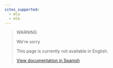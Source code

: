 ```yaml
---
sites_supported:
  - mla
  - mlb
---
```


> WARNING
>
> We're sorry
>
> This page is currently not available in English.
>
>[View documentation in Spanish](https://www.mercadopago.com.ar/developers/es/guides/manage-account/reports/extra/asset-management-bank/)